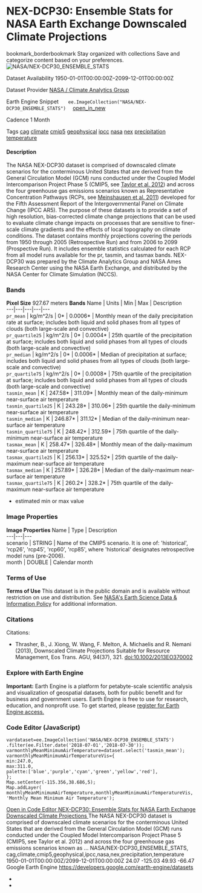  
#  NEX-DCP30: Ensemble Stats for NASA Earth Exchange Downscaled Climate Projections 
bookmark_borderbookmark Stay organized with collections  Save and categorize content based on your preferences. 
![NASA/NEX-DCP30_ENSEMBLE_STATS](https://developers.google.com/earth-engine/datasets/images/NASA/NASA_NEX-DCP30_ENSEMBLE_STATS_sample.png) 

Dataset Availability
    1950-01-01T00:00:00Z–2099-12-01T00:00:00Z 

Dataset Provider
     [ NASA / Climate Analytics Group ](https://www.nccs.nasa.gov/services/data-collections/land-based-products/nex-dcp30) 

Earth Engine Snippet
     `    ee.ImageCollection("NASA/NEX-DCP30_ENSEMBLE_STATS")   ` [ open_in_new ](https://code.earthengine.google.com/?scriptPath=Examples:Datasets/NASA/NASA_NEX-DCP30_ENSEMBLE_STATS) 

Cadence
    1 Month 

Tags
     [cag](https://developers.google.com/earth-engine/datasets/tags/cag) [climate](https://developers.google.com/earth-engine/datasets/tags/climate) [cmip5](https://developers.google.com/earth-engine/datasets/tags/cmip5) [geophysical](https://developers.google.com/earth-engine/datasets/tags/geophysical) [ipcc](https://developers.google.com/earth-engine/datasets/tags/ipcc) [nasa](https://developers.google.com/earth-engine/datasets/tags/nasa) [nex](https://developers.google.com/earth-engine/datasets/tags/nex) [precipitation](https://developers.google.com/earth-engine/datasets/tags/precipitation) [temperature](https://developers.google.com/earth-engine/datasets/tags/temperature)
#### Description
The NASA NEX-DCP30 dataset is comprised of downscaled climate scenarios for the conterminous United States that are derived from the General Circulation Model (GCM) runs conducted under the Coupled Model Intercomparison Project Phase 5 (CMIP5, see [Taylor et al. 2012](https://journals.ametsoc.org/doi/abs/10.1175/BAMS-D-11-00094.1)) and across the four greenhouse gas emissions scenarios known as Representative Concentration Pathways (RCPs, see [Meinshausen et al. 2011](https://rd.springer.com/article/10.1007%2Fs10584-011-0156-z#page-1)) developed for the Fifth Assessment Report of the Intergovernmental Panel on Climate Change (IPCC AR5). The purpose of these datasets is to provide a set of high resolution, bias-corrected climate change projections that can be used to evaluate climate change impacts on processes that are sensitive to finer-scale climate gradients and the effects of local topography on climate conditions.
The dataset contains monthly projections covering the periods from 1950 through 2005 (Retrospective Run) and from 2006 to 2099 (Prospective Run). It includes ensemble statistics calculated for each RCP from all model runs available for the pr, tasmin, and tasmax bands.
NEX-DCP30 was prepared by the Climate Analytics Group and NASA Ames Research Center using the NASA Earth Exchange, and distributed by the NASA Center for Climate Simulation (NCCS).
### Bands
**Pixel Size** 927.67 meters 
**Bands**
Name | Units | Min | Max | Description  
---|---|---|---|---  
`pr_mean` | kg/m^2/s |  0*  |  0.0006*  | Monthly mean of the daily precipitation rate at surface; includes both liquid and solid phases from all types of clouds (both large-scale and convective)  
`pr_quartile25` | kg/m^2/s |  0*  |  0.0004*  | 25th quartile of the precipitation at surface; includes both liquid and solid phases from all types of clouds (both large-scale and convective)  
`pr_median` | kg/m^2/s |  0*  |  0.0006*  | Median of precipitation at surface; includes both liquid and solid phases from all types of clouds (both large-scale and convective)  
`pr_quartile75` | kg/m^2/s |  0*  |  0.0008*  | 75th quartile of the precipitation at surface; includes both liquid and solid phases from all types of clouds (both large-scale and convective)  
`tasmin_mean` | K |  247.58*  |  311.09*  | Monthly mean of the daily-minimum near-surface air temperature  
`tasmin_quartile25` | K |  243.28*  |  310.06*  | 25th quartile the daily-minimum near-surface air temperature  
`tasmin_median` | K |  246.87*  |  311.12*  | Median of the daily-minimum near-surface air temperature  
`tasmin_quartile75` | K |  248.42*  |  312.59*  | 75th quartile of the daily-minimum near-surface air temperature  
`tasmax_mean` | K |  258.47*  |  326.48*  | Monthly mean of the daily-maximum near-surface air temperature  
`tasmax_quartile25` | K |  256.13*  |  325.52*  | 25th quartile of the daily-maximum near-surface air temperature  
`tasmax_median` | K |  257.89*  |  326.28*  | Median of the daily-maximum near-surface air temperature  
`tasmax_quartile75` | K |  260.2*  |  328.2*  | 75th quartile of the daily-maximum near-surface air temperature  
* estimated min or max value 
### Image Properties
**Image Properties**
Name | Type | Description  
---|---|---  
scenario | STRING | Name of the CMIP5 scenario. It is one of: 'historical', 'rcp26', 'rcp45', 'rcp60', 'rcp85', where 'historical' designates retrospective model runs (pre-2006).  
month | DOUBLE | Calendar month  
### Terms of Use
**Terms of Use**
This dataset is in the public domain and is available without restriction on use and distribution. See [NASA's Earth Science Data & Information Policy](https://www.earthdata.nasa.gov/engage/open-data-services-and-software/data-and-information-policy) for additional information.
### Citations
Citations:
  * Thrasher, B., J. Xiong, W. Wang, F. Melton, A. Michaelis and R. Nemani (2013), Downscaled Climate Projections Suitable for Resource Management, Eos Trans. AGU, 94(37), 321. [doi:10.1002/2013EO370002](https://doi.org/10.1002/2013EO370002)


### Explore with Earth Engine
**Important:** Earth Engine is a platform for petabyte-scale scientific analysis and visualization of geospatial datasets, both for public benefit and for business and government users. Earth Engine is free to use for research, education, and nonprofit use. To get started, please [register for Earth Engine access.](https://console.cloud.google.com/earth-engine)
### Code Editor (JavaScript)
```
vardataset=ee.ImageCollection('NASA/NEX-DCP30_ENSEMBLE_STATS')
.filter(ee.Filter.date('2018-07-01','2018-07-30'));
varmonthlyMeanMinimumAirTemperature=dataset.select('tasmin_mean');
varmonthlyMeanMinimumAirTemperatureVis={
min:247.0,
max:311.0,
palette:['blue','purple','cyan','green','yellow','red'],
};
Map.setCenter(-115.356,38.686,5);
Map.addLayer(
monthlyMeanMinimumAirTemperature,monthlyMeanMinimumAirTemperatureVis,
'Monthly Mean Minimum Air Temperature');
```
[ Open in Code Editor ](https://code.earthengine.google.com/?scriptPath=Examples:Datasets/NASA/NASA_NEX-DCP30_ENSEMBLE_STATS)
[ NEX-DCP30: Ensemble Stats for NASA Earth Exchange Downscaled Climate Projections ](https://developers.google.com/earth-engine/datasets/catalog/NASA_NEX-DCP30_ENSEMBLE_STATS)
The NASA NEX-DCP30 dataset is comprised of downscaled climate scenarios for the conterminous United States that are derived from the General Circulation Model (GCM) runs conducted under the Coupled Model Intercomparison Project Phase 5 (CMIP5, see Taylor et al. 2012) and across the four greenhouse gas emissions scenarios known as …
NASA/NEX-DCP30_ENSEMBLE_STATS, cag,climate,cmip5,geophysical,ipcc,nasa,nex,precipitation,temperature 
1950-01-01T00:00:00Z/2099-12-01T00:00:00Z
24.07 -125.03 49.93 -66.47 
Google Earth Engine
https://developers.google.com/earth-engine/datasets
  * [ ](https://doi.org/https://www.nccs.nasa.gov/services/data-collections/land-based-products/nex-dcp30)
  * [ ](https://doi.org/https://developers.google.com/earth-engine/datasets/catalog/NASA_NEX-DCP30_ENSEMBLE_STATS)


